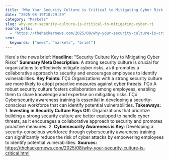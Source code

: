 ```yaml
---
title: 'Why Your Security Culture is Critical to Mitigating Cyber Risk'
date: "2025-08-19T18:29:29"
category: "Markets"
slug: why-your-security-culture-is-critical-to-mitigating-cyber-ri
source_urls:
  - "https://thehackernews.com/2025/08/why-your-security-culture-is-critical.html"
seo:
  keywords: ["news", "markets", "brief"]
---
```

Here's the news brief:  **Headline:** "Security Culture Key to Mitigating Cyber Risks"  **Summary Meta Description:** A strong security culture is crucial for organizations to effectively mitigate cyber risks, as it promotes a collaborative approach to security and encourages employees to identify vulnerabilities.  **Key Points:**  ΓÇó Organizations with a strong security culture are more likely to adopt proactive measures against cyber threats. ΓÇó A robust security culture fosters collaboration among employees, enabling them to share knowledge and expertise on mitigating risks. ΓÇó Cybersecurity awareness training is essential in developing a security-conscious workforce that can identify potential vulnerabilities.  **Takeaways:**  1. **Investing in Security Culture Pays Off**: Organizations that prioritize building a strong security culture are better equipped to handle cyber threats, as it encourages a collaborative approach to security and promotes proactive measures. 2. **Cybersecurity Awareness is Key**: Developing a security-conscious workforce through cybersecurity awareness training can significantly reduce the risk of cyber attacks by empowering employees to identify potential vulnerabilities.  **Sources:** https://thehackernews.com/2025/08/why-your-security-culture-is-critical.html 
